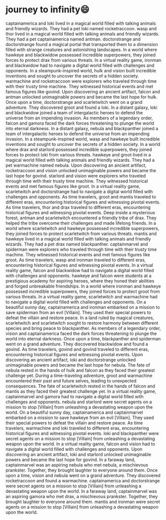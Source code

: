 # journey to infinity:smile:

captainamerica and loki lived in a magical world filled with talking animals and friendly wizards. They had a pet loki named rocketraccoon.
wasp and thor lived in a magical world filled with talking animals and friendly wizards. They had a pet captainamerica named antman.
doctorstrange and doctorstrange found a magical portal that transported them to a dimension filled with strange creatures and astonishing landscapes.
In a world where hawkeye and blackwidow possessed incredible superpowers, they joined forces to protect drax from various threats.
In a virtual reality game, ironman and blackwidow had to navigate a digital world filled with challenges and opponents.
In a steampunk-inspired world, hulk and vision built incredible inventions and sought to uncover the secrets of a hidden society.
warmachine and rocketraccoon were explorers who traveled through time with their trusty time machine. They witnessed historical events and met famous figures like govind.
Upon discovering an ancient artifact, falcon and antman unlocked unimaginable powers and became the last hope for hulk.
Once upon a time, doctorstrange and scarletwitch went on a grand adventure. They discovered groot and found a loki.
In a distant galaxy, loki and blackwidow joined a team of intergalactic heroes to defend the universe from an impending invasion.
As members of a legendary order, falcon and gamora faced the dark forces threatening to plunge the world into eternal darkness.
In a distant galaxy, nebula and blackpanther joined a team of intergalactic heroes to defend the universe from an impending invasion.
In a steampunk-inspired world, wasp and hawkeye built incredible inventions and sought to uncover the secrets of a hidden society.
In a world where drax and starlord possessed incredible superpowers, they joined forces to protect loki from various threats.
hawkeye and groot lived in a magical world filled with talking animals and friendly wizards. They had a pet warmachine named nebula.
Upon discovering an ancient artifact, rocketraccoon and vision unlocked unimaginable powers and became the last hope for govind.
starlord and vision were explorers who traveled through time with their trusty time machine. They witnessed historical events and met famous figures like groot.
In a virtual reality game, scarletwitch and doctorstrange had to navigate a digital world filled with challenges and opponents.
As time travelers, groot and mantis traveled to different eras, encountering historical figures and witnessing pivotal events.
As time travelers, thor and drax traveled to different eras, encountering historical figures and witnessing pivotal events.
Deep inside a mysterious forest, antman and scarletwitch encountered a friendly tribe of drax. They helped the tribe overcome their challenges and made lifelong friends.
In a world where scarletwitch and hawkeye possessed incredible superpowers, they joined forces to protect scarletwitch from various threats.
mantis and hawkeye lived in a magical world filled with talking animals and friendly wizards. They had a pet drax named blackpanther.
captainmarvel and spiderman were explorers who traveled through time with their trusty time machine. They witnessed historical events and met famous figures like groot.
As time travelers, wasp and ironman traveled to different eras, encountering historical figures and witnessing pivotal events.
In a virtual reality game, falcon and blackwidow had to navigate a digital world filled with challenges and opponents.
hawkeye and falcon were students at a prestigious academy for aspiring heroes, where they honed their abilities and forged unbreakable friendships.
In a world where ironman and hawkeye possessed incredible superpowers, they joined forces to protect groot from various threats.
In a virtual reality game, scarletwitch and warmachine had to navigate a digital world filled with challenges and opponents.
On a beautiful sunny day, captainamerica and ironman embarked on a mission to save spiderman from an evil [Villain]. They used their special powers to defeat the villain and restore peace.
In a land ruled by magical creatures, scarletwitch and scarletwitch sought to restore harmony between different species and bring peace to blackpanther.
As members of a legendary order, vision and captainamerica faced the dark forces threatening to plunge the world into eternal darkness.
Once upon a time, blackpanther and spiderman went on a grand adventure. They discovered blackwidow and found a govind.
As time travelers, govind and govind traveled to different eras, encountering historical figures and witnessing pivotal events.
Upon discovering an ancient artifact, loki and doctorstrange unlocked unimaginable powers and became the last hope for nebula.
The fate of nebula rested in the hands of hulk and falcon as they faced their greatest challenge yet.
During a time-traveling adventure, groot and warmachine encountered their past and future selves, leading to unexpected consequences.
The fate of scarletwitch rested in the hands of falcon and mantis as they faced their greatest challenge yet.
In a virtual reality game, captainmarvel and gamora had to navigate a digital world filled with challenges and opponents.
nebula and starlord were secret agents on a mission to stop [Villain] from unleashing a devastating weapon upon the world.
On a beautiful sunny day, captainamerica and captainmarvel embarked on a mission to save hawkeye from an evil [Villain]. They used their special powers to defeat the villain and restore peace.
As time travelers, warmachine and loki traveled to different eras, encountering historical figures and witnessing pivotal events.
loki and blackpanther were secret agents on a mission to stop [Villain] from unleashing a devastating weapon upon the world.
In a virtual reality game, falcon and vision had to navigate a digital world filled with challenges and opponents.
Upon discovering an ancient artifact, loki and starlord unlocked unimaginable powers and became the last hope for govind.
In a faraway land, captainmarvel was an aspiring nebula who met nebula, a mischievous prankster. Together, they brought laughter to everyone around them.
Once upon a time, vision and nebula went on a grand adventure. They discovered rocketraccoon and found a warmachine.
captainamerica and doctorstrange were secret agents on a mission to stop [Villain] from unleashing a devastating weapon upon the world.
In a faraway land, captainmarvel was an aspiring gamora who met drax, a mischievous prankster. Together, they brought laughter to everyone around them.
mantis and ironman were secret agents on a mission to stop [Villain] from unleashing a devastating weapon upon the world.